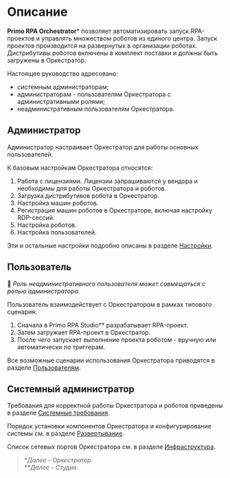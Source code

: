 # Описание

**Primo RPA Orchestrator**\* позволяет автоматизировать запуск RPA-проектов и управлять множеством роботов из единого центра. Запуск проектов производится на развернутых в организации роботах. Дистрибутивы роботов включены в комплект поставки и должны быть загружены в Оркестратор. 

Настоящее руководство адресовано:

* системным администраторам;
* администраторам - пользователям Оркестратора с административными ролями;
* неадминистративным пользователям Оркестратора.

## Администратор

Администратор настраивает Оркестратор для работы основных пользователей. 

К базовым настройкам Оркестратора относятся:

1. Работа с лицензиями. Лицензии запрашиваются у вендора и необходимы для работы Оркестратора и роботов.
2. Загрузка дистрибутивов робота в Оркестратор.
3. Настройка машин роботов.
4. Регистрация машин роботов в Оркестраторе, включая настройку RDP-сессий.
5. Настройка роботов.
6. Настройка пользователей.

Эти и остальные настройки подробно описаны в разделе [Настройки](https://docs.primo-rpa.ru/primo-rpa/orchestrator/settings).

## Пользователь

:small_blue_diamond: *Роль неадминистративного пользователя может совмещаться с ролью администратора.*

Пользователь взаимодействует с Оркестратором в рамках типового сценария:

1. Сначала в Primo RPA Studio\*\* разрабатывает RPA-проект.
2. Затем загружает RPA-проект в Оркестратор.
3. После чего запускает выполнение проекта роботом - вручную или автоматически по триггерам.

Все возможные сценарии использования Оркестратора приводятся в разделе [Пользователям](https://docs.primo-rpa.ru/primo-rpa/orchestrator/basics).

## Системный администратор

Требования для корректной работы Оркестратора и роботов приведены в разделе [Системные требования](https://docs.primo-rpa.ru/primo-rpa/orchestrator/systemreq).

Порядок установки компонентов Оркестратора и конфигурирование системы см. в разделе [Развертывание](https://docs.primo-rpa.ru/primo-rpa/orchestrator/deployment). 

Список сетевых портов Оркестратора см. в разделе [Инфраструктура](https://docs.primo-rpa.ru/primo-rpa/orchestrator/ports).


> \**Далее - Оркестратор.*\
> \*\**Далее - Студия.*

